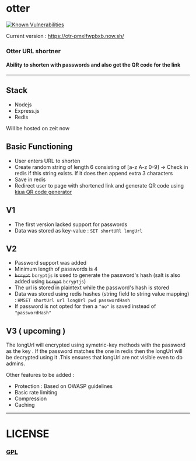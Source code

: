 # otter

[![Known Vulnerabilities](https://snyk.io/test/github/antimatter96/otter/badge.svg)](https://snyk.io/test/github/antimatter96/otter)

Current version : https://otr-pmxlfwpbxb.now.sh/

### Otter URL shortner
#### Ability to shorten with passwords and also get the QR code for the link

---

## Stack
- Nodejs
- Express.js
- Redis

Will be hosted on zeit now

## Basic Functioning
- User enters URL to shorten
- Create random string of length 6 consisting of [a-z A-z 0-9]
-> Check in redis if this string exists. If it does then append extra 3 characters
- Save in redis
- Redirect user to page with shortened link and generate QR code using [kjua QR code generator](https://github.com/lrsjng/kjua)

## V1

- The first version lacked support for passwords
- Data was stored as key-value  :   ` SET shortURl longUrl `


## V2

- Password support was added
- Minimum length of passwords is 4
- ~~`bcrypt`~~ `bcryptjs` is used to generate the password's hash (salt is also added using ~~`bcrypt`~~ `bcryptjs`)
- The url is stored in plaintext while the password's hash is stored
- Data was stored using redis hashes (string field to string value mapping) : 
``HMSET shortUrl url longUrl pwd passwordHash``
- If password is not opted for then a `"no"` is saved instead of `"passwordHash"`

## V3 ( upcoming )

The longUrl will encrypted using symetric-key methods with the password as the key . If the password matches the one in redis then the longUrl will be decrypted using it .This ensures that longUrl are not visible even to db admins.

Other features to be added :
- Protection : Based on OWASP guidelines
- Basic rate limiting
- Compression
- Caching

---

# LICENSE

### [GPL](https://www.gnu.org/licenses/gpl-3.0.txt)

